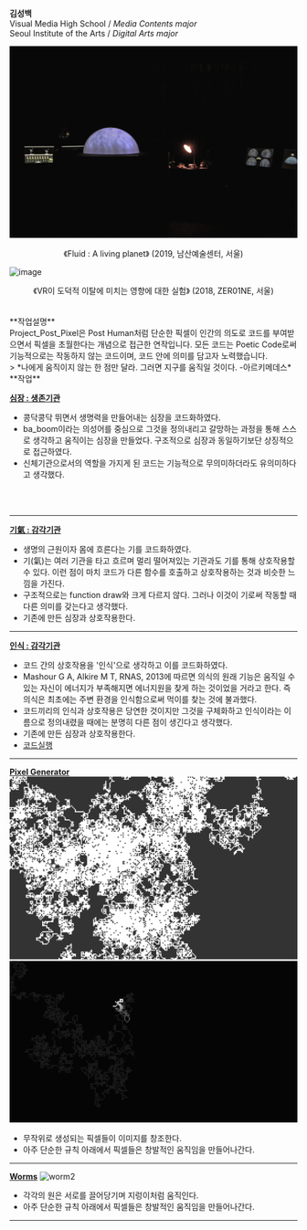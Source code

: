 **김성백**<br>
 Visual Media High School / *Media Contents major* <br>
 Seoul Institute of the Arts / *Digital Arts major*

![image](./planet_img.jpg/)
<center>《Fluid : A living planet》 (2019, 남산예술센터, 서울)</center>

![image](./vr_exhibit.jpg/)
<center>《VR이 도덕적 이탈에 미치는 영향에 대한 실험》 (2018, ZER01NE, 서울)</center>

<br>
<br>
 **작업설명** <br>
 Project_Post_Pixel은 Post Human처럼 단순한 픽셀이 인간의 의도로 코드를 부여받으면서 픽셀을 초월한다는 개념으로 접근한 연작입니다.
 모든 코드는 Poetic Code로써 기능적으로는 작동하지 않는 코드이며, 코드 안에 의미를 담고자 노력했습니다.
 <br>
 > *나에게 움직이지 않는 한 점만 달라. 그러면 지구를 움직일 것이다. -아르키메데스*

<br>
 **작업**

**[심장 : 생존기관](./PPP_Heart.md/)**
 * 콩닥콩닥 뛰면서 생명력을 만들어내는 심장을 코드화하였다.
 * ba_boom이라는 의성어를 중심으로 그것을 정의내리고 갈망하는 과정을 통해 스스로 생각하고 움직이는 심장을 만들었다. 구조적으로 심장과 동일하기보단 상징적으로 접근하였다.
 * 신체기관으로서의 역할을 가지게 된 코드는 기능적으로 무의미하더라도 유의미하다고 생각했다.
 <br>
 <br>

 ---
**[기氣 : 감각기관](./PPP_Ki.md/)**
 * 생명의 근원이자 몸에 흐른다는 기를 코드화하였다.
 * 기(氣)는 여러 기관을 타고 흐르며 멀리 떨어져있는 기관과도 기를 통해 상호작용할 수 있다. 이런 점이 마치 코드가 다른 함수를 호출하고 상호작용하는 것과 비슷한 느낌을 가진다.
 * 구조적으로는 function draw와 크게 다르지 않다. 그러나 이것이 기로써 작동할 때 다른 의미를 갖는다고 생각했다.
 * 기존에 만든 심장과 상호작용한다.

 ---
**[인식 : 감각기관](./PPP_Perception.md/)**
 * 코드 간의 상호작용을 '인식'으로 생각하고 이를 코드화하였다.
 * Mashour G A, Alkire M T, RNAS, 2013에 따르면 의식의 원래 기능은 움직일 수 있는 자신이 에너지가 부족해지면 에너지원을 찾게 하는 것이었을 거라고 한다. 즉 의식은 최초에는 주변 환경을 인식함으로써 먹이를 찾는 것에 불과했다.
 * 코드끼리의 인식과 상호작용은 당연한 것이지만 그것을 구체화하고 인식이라는 이름으로 정의내렸을 때에는 분명히 다른 점이 생긴다고 생각했다.
 * 기존에 만든 심장과 상호작용한다.
 * [코드실행](./PPP_Perception/)

 ---
 **[Pixel Generator](./pixelGenerator/)**
 ![pixelgen](./pixelgenerator.png/)
 ![pixelgen2](./pixelgenerator.gif/)
  * 무작위로 생성되는 픽셀들이 이미지를 창조한다.
  * 아주 단순한 규칙 아래에서 픽셀들은 창발적인 움직임을 만들어나간다.

---
**[Worms](./snake/)**
 ![worm2](./snake.gif/)
  * 각각의 원은 서로를 끌어당기며 지렁이처럼 움직인다.
  * 아주 단순한 규칙 아래에서 픽셀들은 창발적인 움직임을 만들어나간다.
---
